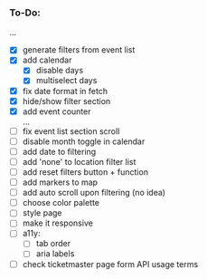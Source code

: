 ### To-Do:

...
- [x] generate filters from event list
- [x] add calendar
   - [x] disable days
   - [x] multiselect days
- [x] fix date format in fetch
- [x] hide/show filter section
- [x] add event counter  
...
- [ ] fix event list section scroll
- [ ] disable month toggle in calendar
- [ ] add date to filtering
- [ ] add 'none' to location filter list
- [ ] add reset filters button + function
- [ ] add markers to map
- [ ] add auto scroll upon filtering (no idea)
- [ ] choose color palette
- [ ] style page
- [ ] make it responsive
- [ ] a11y: 
   - [ ] tab order
   - [ ] aria labels
- [ ] check ticketmaster page form API usage terms
